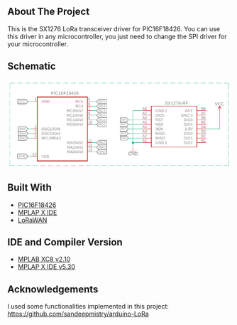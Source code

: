## About The Project

This is the SX1276 LoRa transceiver driver for PIC16F18426. You can use this driver in any microcontroller, you just need to change the SPI driver for your microcontroller.

## Schematic

<img src="schematic.png">

## Built With
* [PIC16F18426](https://www.microchip.com/wwwproducts/en/PIC16F18426)
* [MPLAP X IDE](https://www.microchip.com/mplab/mplab-x-ide)
* [LoRaWAN](https://lora-alliance.org/)

## IDE and Compiler Version
* [MPLAB XC8 v2.10](https://www.microchip.com/development-tools/pic-and-dspic-downloads-archive)
* [MPLAP X IDE v5.30](https://www.microchip.com/development-tools/pic-and-dspic-downloads-archive)

## Acknowledgements
I used some functionalities implemented in this project: https://github.com/sandeepmistry/arduino-LoRa
